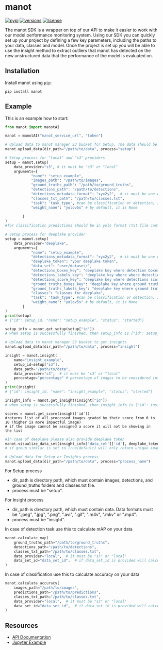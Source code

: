 manot
=============

[![pypi](https://img.shields.io/pypi/v/manot.svg)](https://pypi.org/project/manot)
[![versions](https://img.shields.io/pypi/pyversions/manot.svg)]()
[![license](https://img.shields.io/pypi/l/manot)](https://github.com/manotai/manot-client/blob/main/LICENSE)

The manot SDK is a wrapper on top of our API to make it easier to work with our model performance monitoring system.
Using our SDK you can quickly set up your project by defining a few key parameters, including the paths to your data,
classes and model. Once the project is set up you will be able to use the insight method to extract outliers that manot
has detected on the new unstructured data that the performance of the model is evaluated on.

Installation
------------

Install manot using `pip`:

    pip install manot

Example
-------

This is an example how to start:

```python
from manot import manotAI

manot = manotAI("manot_service_url", "token")
```

```python
# Upload data to manot manager S3 bucket for Setup. The data should be in YOLO format
manot.upload_data(dir_path="/path/to/data", process="setup")
```

```python
# Setup process for "local" and "s3" providers
setup = manot.setup(
    data_provider="s3", # it must be "s3" or "local"
    arguments={
            "name": "setup_example",
            "images_path": "/path/to/images",
            "ground_truths_path": "/path/to/ground_truths",
            "detections_path": "/path/to/detections",
            "detections_metadata_format": "xyx2y2",  # it must be one of "xyx2y2", "xywh", or "cxcywh"
            "classes_txt_path": "/path/to/classes.txt",
            "task": 'task_type', #can be classification or detection, in case of classification you don't have to provide ground_truths_path or detections_metadata_format
            "weight_name": "yolov5s" # by default, it is None
            
        }
)
#for classification predictions should be in yolo format (txt file containing probability, classname) 

# Setup process for deeplake provider
setup = manot.setup(
    data_provider="deeplake",
    arguments={
            "name": "setup_example",
            "detections_metadata_format": "xyx2y2",  # it must be one of "xyx2y2", "xywh", or "cxcywh"
            "deeplake_token": "your deeplake token",
            "data_set": "user/dataset/",
            "detections_boxes_key": "deeplake key where detection boxes are stored",
            "detections_labels_key": "deeplake key where where detection labels are stored",
            "detections_score_key": "deeplake key where detections score is stored",
            "ground_truths_boxes_key": "deeplake key where ground truth boxes are stored",
            "ground_truths_labels_key": "deeplake key where ground truth labels are stored",
            "classes": "classes for deeplake",
            "task": 'task_type', #can be classification or detection, in case of classification you don't have to provide detections_metadata_format
            "weight_name": "yolov5s" # by default, it is None   
        }
)
print(setup)
# {"id": setup_id, "name": "setup_example", "status": "started"}

setup_info = manot.get_setup(setup["id"])
# when setup is successfully finished, then setup_info is {"id": setup_id, "name": "setup_example", "status": "started"}
```

```python
# Upload data to manot manager S3 bucket to get insights
manot.upload_data(dir_path="/path/to/data", process="insight")
```

```python
insight = manot.insight(
    name="insight_example",
    setup_id=setup["id"],
    data_path="/path/to/data",
    data_provider="s3",  # it must be "s3" or "local"
    percentage="percentage" # percentage of images to be considered insight should be larger than 0 and less or equal than 100
)
print(insight)
# {"id": insight_id, "name": "insight_example", "status": "started"}

insight_info = manot.get_insight(insight["id"])
# when setup is successfully finished, then insight_info is {"id": insight_id, "name": "setup_example", "status": "started"}
```

```
scores = manot.get_score(insight['id'])
#returns list of all processed images graded by their score from 0 to 10 (higher is more impactful image)
# if the image cannot be assigned a score it will not be showing in the list 
```

```python
#in case of deeplake please also provide deeplake token 
manot.visualize_data_set(insight_info['data_set']['id'], deeplake_token,group_similar=True)
# if group similar is set to True(default) will only return unique images 
```

```python
# Upload data for Setup or Insights process
manot.upload_data(dir_path="/path/to/data", process="process_name")
```
For Setup process
- dir_path is directory path, which must contain images, detections, and ground_truths folders and classes.txt file.
- process must be "setup".

For Insight process
- dir_path is directory path, which must contain data. Data formats must be ".jpeg", ".jpg", ".png", ".avi", ".gif", ".m4v", ".mkv" or ".mp4".
- process must be "insight".


In case of detection task use this to calculate mAP on your data
```python
manot.calculate_map(
    ground_truths_path="/path/to/ground_truths",
    detections_path="/path/to/detections",
    classes_txt_path="/path/to/classes.txt",
    data_provider="local",  # it must be "s3" or "local"
    data_set_id="data_set_id",  # if data_set_id is provided will calculate mAP only on selected data, otherwise will calculate mAP on all the data
)
```
In case of classification use this to calculate accuracy on your data

```python
manot.calculate_accuracy(
    images_path="/path/to/images",
    predictions_path="/path/to/predictions",
    classes_txt_path="/path/to/classes.txt",
    data_provider="local",  # it must be "s3" or "local"
    data_set_id="data_set_id",  # if data_set_id is provided will calculate mAP only on selected data, otherwise will calculate mAP on all the data
)
```

Resources
---------

- [API Documentation](https://api.dev.manot.ai/api-documentation/v1)
- [Jupyter Example](https://github.com/manotai/manot-client/blob/main/manot-client-notebook.ipynb)

[//]: # (- [pypi]&#40;https://pypi.python.org/pypi/manot&#41; )
